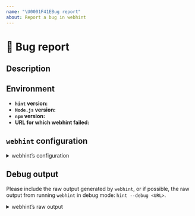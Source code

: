 ```yaml
---
name: "\U0001F41EBug report"
about: Report a bug in webhint
---
```

<!--

Hi there 👋

We are sorry you've found an issue in our project. Before
opening a new issue please make sure to search in the existing
ones (even closed!) as they might contain information about
workarounds, resolution, or progress updates.

-->

# 🐛 Bug report

## Description

<!-- ✍️ What were you doing? -->

## Environment

* __`hint` version:__ <!-- ✍️ Run `hint -v` -->
* __`Node.js` version:__ <!-- ✍️ Run `node -v` -->
* __`npm` version:__ <!-- ✍️ Run `npm -v ` -->
* __URL for which webhint failed:__

## `webhint` configuration

<details>
<summary>webhint’s configuration</summary>

```js
<!-- Paste the content of your`.hintrc` here -->

```

</details>


## Debug output

Please include the raw output generated by `webhint`, or if possible,
the raw output from running `webhint` in debug mode: `hint --debug <URL>`.

<details>
<summary>webhint’s raw output</summary>

```text
<!-- ✍️ Paste the raw output here -->


```

</details>
